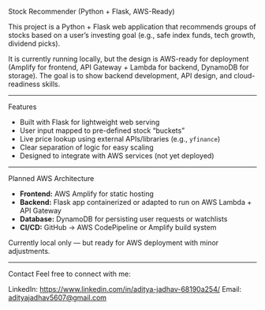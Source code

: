 Stock Recommender (Python + Flask, AWS-Ready)

This project is a Python + Flask web application that recommends groups of stocks based on a user’s investing goal (e.g., safe index funds, tech growth, dividend picks).  

It is currently running locally, but the design is AWS-ready for deployment (Amplify for frontend, API Gateway + Lambda for backend, DynamoDB for storage). The goal is to show backend development, API design, and cloud-readiness skills.

---
Features
- Built with Flask for lightweight web serving
- User input mapped to pre-defined stock “buckets”
- Live price lookup using external APIs/libraries (e.g., `yfinance`)
- Clear separation of logic for easy scaling
- Designed to integrate with AWS services (not yet deployed)

---

Planned AWS Architecture
- **Frontend:** AWS Amplify for static hosting  
- **Backend:** Flask app containerized or adapted to run on AWS Lambda + API Gateway  
- **Database:** DynamoDB for persisting user requests or watchlists  
- **CI/CD:** GitHub → AWS CodePipeline or Amplify build system  

Currently local only — but ready for AWS deployment with minor adjustments.

---

Contact Feel free to connect with me:

LinkedIn: https://www.linkedin.com/in/aditya-jadhav-68190a254/ Email: adityajadhav5607@gmail.com
